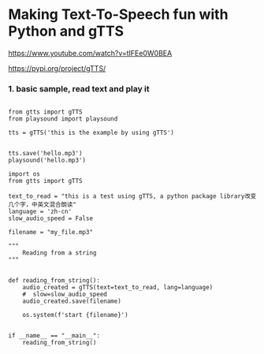 # Making Text-To-Speech fun with Python and gTTS

https://www.youtube.com/watch?v=tIFEe0W0BEA


https://pypi.org/project/gTTS/

### 1. basic sample, read text and play it

```

from gtts import gTTS
from playsound import playsound

tts = gTTS('this is the example by using gTTS')


tts.save('hello.mp3')
playsound('hello.mp3')

```

```
import os
from gtts import gTTS

text_to_read = "this is a test using gTTS, a python package library改变几个字，中英文混合朗读"
language = 'zh-cn'
slow_audio_speed = False

filename = "my_file.mp3"

"""
    Reading from a string
"""


def reading_from_string():
    audio_created = gTTS(text=text_to_read, lang=language)
    #  slow=slow_audio_speed
    audio_created.save(filename)

    os.system(f'start {filename}')


if __name__ == "__main__":
    reading_from_string()


```


